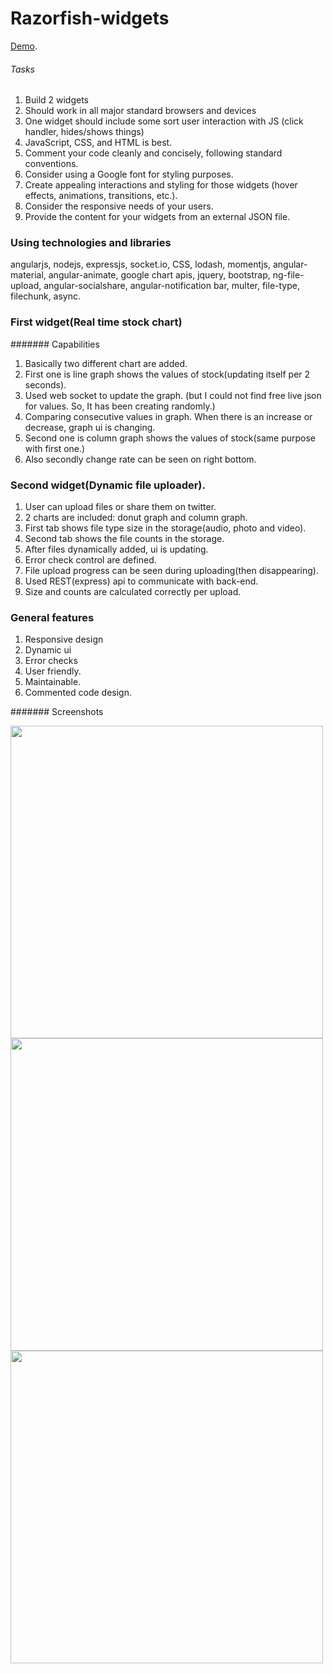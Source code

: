 # Razorfish-widgets

[Demo](https://razorfish-widget.herokuapp.com).

###### Tasks
1. Build 2 widgets
2. Should work in all major standard browsers and devices
3. One widget should include some sort user interaction with JS (click handler, hides/shows things)
4. JavaScript, CSS, and HTML is best. 
5. Comment your code cleanly and concisely, following standard conventions.
6. Consider using a Google font for styling purposes.
7. Create appealing interactions and styling for those widgets (hover effects, animations, transitions, etc.).
8. Consider the responsive needs of your users.
9. Provide the content for your widgets from an external JSON file.

### Using technologies and libraries
angularjs, nodejs, expressjs, socket.io, CSS, lodash, momentjs, angular-material, angular-animate, google chart apis, jquery, bootstrap, ng-file-upload, angular-socialshare, angular-notification bar, multer, file-type, filechunk, async.  

### First widget(Real time stock chart)
####### Capabilities 
1. Basically two different chart are added.
2. First one is line graph shows the values of stock(updating itself per 2 seconds).
3. Used web socket to update the graph. (but I could not find free live json for values. So, It has been creating randomly.)
4. Comparing consecutive values in graph. When there is an increase or decrease, graph ui is changing.
5. Second one is column graph shows the values of stock(same purpose with first one.)
6. Also secondly change rate can be seen on right bottom.

### Second widget(Dynamic file uploader).
1. User can upload files or share them on twitter.
2. 2 charts are included: donut graph and column graph.
3. First tab shows file type size in the storage(audio, photo and video).
4. Second tab shows the file counts in the storage.
5. After files dynamically added, ui is updating. 
6. Error check control are defined. 
7. File upload progress can be seen during uploading(then disappearing).
8. Used REST(express) api to communicate with back-end.  
9. Size and counts are calculated correctly per upload.


### General features
1. Responsive design
2. Dynamic ui
3. Error checks
4. User friendly.
5. Maintainable.
6. Commented code design.
 
####### Screenshots

<img height="500" weight="50%" src="https://cloud.githubusercontent.com/assets/5814582/15993140/1cefa06c-30ab-11e6-9f5e-e6e0b7e6dc40.png" />

<img height="500" weight="50%" src="https://cloud.githubusercontent.com/assets/5814582/15993141/1cfd6d8c-30ab-11e6-8515-f01004d23b2d.png" />

<img height="500" weight="50%" src="https://cloud.githubusercontent.com/assets/5814582/15993142/1d018b88-30ab-11e6-89fd-bbb5991b7058.png" />

